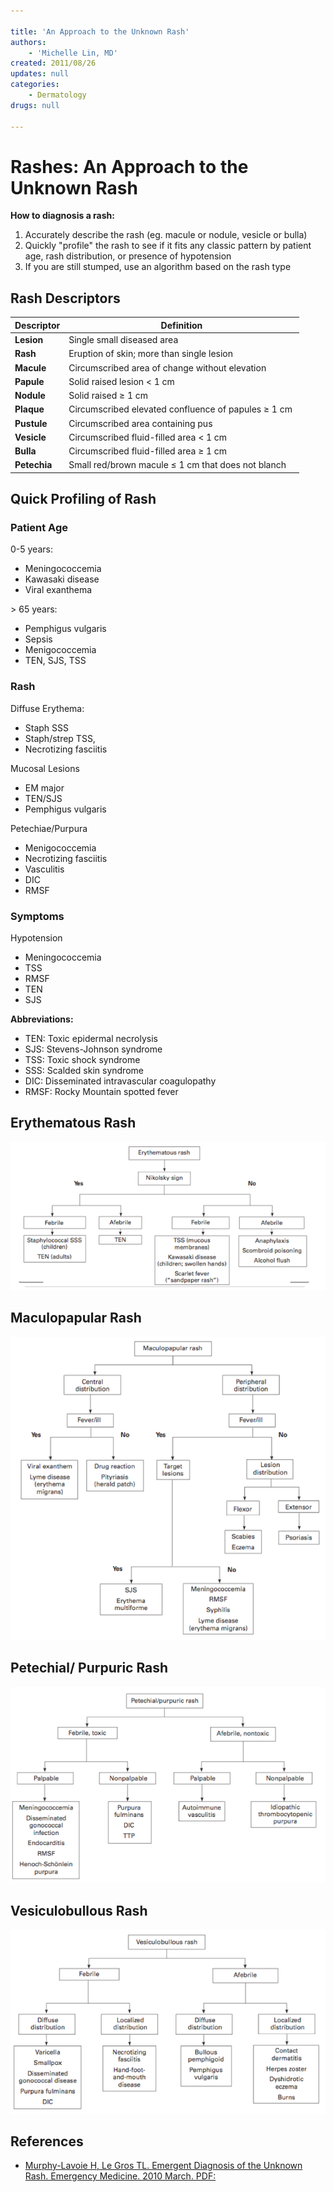 ```yaml
---

title: 'An Approach to the Unknown Rash'
authors:
    - 'Michelle Lin, MD'
created: 2011/08/26
updates: null
categories:
    - Dermatology
drugs: null

---
```




# Rashes: An Approach to the Unknown Rash

**How to diagnosis a rash:**

1.  Accurately describe the rash (eg. macule or nodule, vesicle or bulla)
2.  Quickly "profile" the rash to see if it fits any classic pattern by patient age, rash distribution, or presence of hypotension
3.  If you are still stumped, use an algorithm based on the rash type

## Rash Descriptors

| Descriptor   | Definition                                           |
|--------------|------------------------------------------------------|
| **Lesion**   | Single small diseased area                           |
| **Rash**     | Eruption of skin; more than single lesion            |
| **Macule**   | Circumscribed area of change without elevation       |
| **Papule**   | Solid raised lesion &lt; 1 cm                        |
| **Nodule**   | Solid raised ≥ 1 cm                                  |
| **Plaque**   | Circumscribed elevated confluence of papules ≥ 1 cm  |
| **Pustule**  | Circumscribed area containing pus                    |
| **Vesicle**  | Circumscribed fluid-filled area &lt; 1 cm            |
| **Bulla**    | Circumscribed fluid-filled area ≥ 1 cm               |
| **Petechia** | Small red/brown macule ≤ 1 cm that does not blanch   |

## Quick Profiling of Rash

### Patient Age

0-5 years:
  - Meningococcemia        
  - Kawasaki disease        
  - Viral exanthema  

&gt; 65 years:
  - Pemphigus vulgaris
  - Sepsis
  - Menigococcemia
  - TEN, SJS, TSS  

### Rash

Diffuse Erythema:
  - Staph SSS
  - Staph/strep TSS,
  - Necrotizing fasciitis

Mucosal Lesions
  - EM major
  - TEN/SJS
  - Pemphigus vulgaris

Petechiae/Purpura
  - Menigococcemia
  - Necrotizing fasciitis
  - Vasculitis
  - DIC
  - RMSF

### Symptoms

Hypotension
  - Meningococcemia
  - TSS
  - RMSF
  - TEN
  - SJS

**Abbreviations:**
-   TEN: Toxic epidermal necrolysis 
-   SJS: Stevens-Johnson syndrome 
-   TSS: Toxic shock syndrome 
-   SSS: Scalded skin syndrome
-   DIC: Disseminated intravascular coagulopathy 
-   RMSF: Rocky Mountain spotted fever 

## Erythematous Rash

![](image-1.png)

## Maculopapular Rash

![](image-2.png)

## Petechial/ Purpuric Rash

![](image-3.png)

## Vesiculobullous Rash

![](image-4.png)

## References

-   [Murphy-Lavoie H, Le Gros TL. Emergent Diagnosis of the Unknown Rash. Emergency Medicine. 2010 March. PDF:](http://www.emedmag.com/PDF/042030006.pdf)
